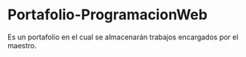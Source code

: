 # Portafolio-ProgramacionWeb
Es un portafolio en el cual se almacenarán trabajos encargados por el maestro.
